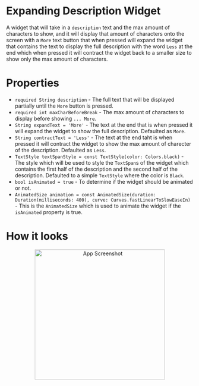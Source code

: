 # Expanding Description Widget

A widget that will take in a `description` text and the max amount of characters to show, and it will display that amount of characters onto the screen with a `More` text button that when pressed will expand the widget that contains the text to display the full description with the word `Less` at the end which when pressed it will contract the widget back to a smaller size to show only the max amount of characters.

# Properties

* `required String description` - The full text that will be displayed partially until the `More` button is pressed.
* `required int maxCharBeforeBreak` - The max amount of characters to display before showing `... More`.
* `String expandText = 'More'` - The text at the end that is when pressed it will expand the widget to show the full description. Defaulted as `More`.
* `String contractText = 'Less'` - The text at the end taht is when pressed it will contract the widget to show the max amount of charecter of the description. Defaulted as `Less`.
* `TextStyle textSpanStyle = const TextStyle(color: Colors.black)` - The style which will be used to style the `TextSpan`s of the widget which contains the first half of the description and the second half of the description. Defaulted to a simple `TextStyle` where the color is `Black`.
* `bool isAnimated = true` - To determine if the widget should be animated or not.
* `AnimatedSize animation = const AnimatedSize(duration: Duration(milliseconds: 400), curve: Curves.fastLinearToSlowEaseIn)` - This is the `AnimatedSize` which is used to animate the widget if the `isAnimated` property is true.

# How it looks

<p align="center">
  <img src="expanding_description.gif" width="350" title="App Screenshot">
</p>
